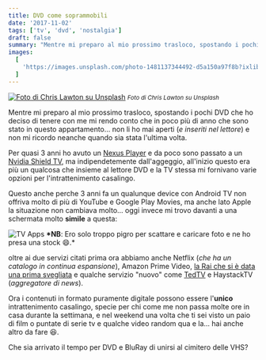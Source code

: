 ```yaml
---
title: DVD come soprammobili
date: '2017-11-02'
tags: ['tv', 'dvd', 'nostalgia']
draft: false
summary: "Mentre mi preparo al mio prossimo trasloco, spostando i pochi DVD che ho deciso di tenere con me mi rendo conto che in poco più di anno che sono stato in questo appartamento... non li ho mai aperti (e inseriti nel lettore) e non mi ricordo neanche quando sia stata l'ultima volta."
images:
  [
    'https://images.unsplash.com/photo-1481137344492-d5a150a97f8b?ixlib=rb-0.3.5&q=80&fm=jpg&crop=entropy&cs=tinysrgb&w=1200&fit=max&s=fe51531f09a4f2cb1b4e0bd56dce9511',
  ]
---
```


[![Foto di Chris Lawton su Unsplash](https://images.unsplash.com/photo-1481137344492-d5a150a97f8b?ixlib=rb-0.3.5&q=80&fm=jpg&crop=entropy&cs=tinysrgb&w=1080&fit=max&s=fe51531f09a4f2cb1b4e0bd56dce9511)](https://unsplash.com/photos/Hys5qHaDbZQ) <small>_Foto di Chris Lawton su Unsplash_</small>

Mentre mi preparo al mio prossimo trasloco, spostando i pochi DVD che ho deciso di tenere con me mi rendo conto che in poco più di anno che sono stato in questo appartamento... non li ho mai aperti (_e inseriti nel lettore_) e non mi ricordo neanche quando sia stata l'ultima volta.

Per quasi 3 anni ho avuto un [Nexus Player](https://www.asus.com/us/Home-Entertainment/Nexus_Player/) e da poco sono passato a un [Nvidia Shield TV](https://www.nvidia.com/en-us/shield/shield-tv/), ma indipendetemente dall'aggeggio, all'inizio questo era più un qualcosa che insieme al lettore DVD e la TV stessa mi fornivano varie opzioni per l'intrattenimento casalingo.

Questo anche perche 3 anni fa un qualunque device con Android TV non offriva molto di più di YouTube e Google Play Movies, ma anche lato Apple la situazione non cambiava molto... oggi invece mi trovo davanti a una schermata molto **simile** a questa:

![TV Apps](https://www.android.com/static/2016/img/tv/lessbrowsing.jpg)
**\*NB**: Ero solo troppo pigro per scattare e caricare foto e ne ho presa una stock 😄.\*

oltre ai due servizi citati prima ora abbiamo anche Netflix (_che ha un catalogo in continua espansione_), Amazon Prime Video, [la Rai che si è data una prima svegliata](http://www.salvatorelaisa.me/2017/03/23/la-rai-ha-finalmente-capito-da-che-parte-deve-andare/) e qualche servizio "nuovo" come [TedTV](https://www.ted.com/) e HaystackTV (_aggregatore di news_).

Ora i contenuti in formato puramente digitale possono essere l'**unico** intrattenimento casalingo, specie per chi come me non passa molte ore in casa durante la settimana, e nel weekend una volta che ti sei visto un paio di film o puntate di serie tv e qualche video random qua e la... hai anche altro da fare 😆.

Che sia arrivato il tempo per DVD e BluRay di unirsi al cimitero delle VHS?

